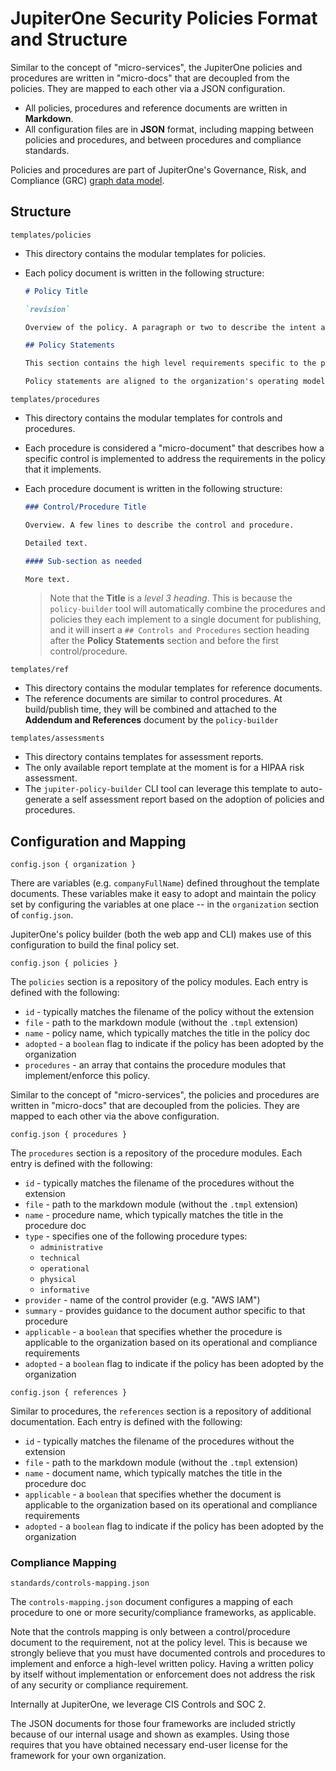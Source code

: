 # JupiterOne Security Policies Format and Structure

Similar to the concept of "micro-services", the JupiterOne policies and procedures are written in "micro-docs" that are decoupled from the policies. They are mapped to each other via a JSON configuration.

- All policies, procedures and reference documents are written in **Markdown**.
- All configuration files are in **JSON** format, including mapping between policies and procedures, and between procedures and compliance standards.

Policies and procedures are part of JupiterOne's Governance, Risk, and Compliance (GRC) [graph data model](../jupiterOne-data-model/org-grc.md).

## Structure

`templates/policies`

- This directory contains the modular templates for policies.
- Each policy document is written in the following structure:

    ```markdown
    # Policy Title

    `revision`

    Overview of the policy. A paragraph or two to describe the intent and principals of the policy.

    ## Policy Statements

    This section contains the high level requirements specific to the policy.

    Policy statements are aligned to the organization's operating model and applicable compliance requirements. These statements describe the "what" but not the "how". They are meant to be stable over longer periods of time without needing frequent updates.
    ```

`templates/procedures`

- This directory contains the modular templates for controls and procedures.
- Each procedure is considered a "micro-document" that describes how a specific control is implemented to address the requirements in the policy that it implements.
- Each procedure document is written in the following structure:

    ```markdown
    ### Control/Procedure Title

    Overview. A few lines to describe the control and procedure.

    Detailed text.

    #### Sub-section as needed

    More text.
    ```

  > Note that the **Title** is a _level 3 heading_. This is because the   `policy-builder` tool will automatically combine the procedures and policies   they each implement to a single document for publishing, and it will insert a   `## Controls and Procedures` section heading after the **Policy Statements** section and before the first control/procedure.

`templates/ref`

- This directory contains the modular templates for reference documents.
- The reference documents are similar to control procedures. At build/publish time, they will be combined and attached to the **Addendum and References** document by the `policy-builder`

`templates/assessments`

- This directory contains templates for assessment reports.
- The only available report template at the moment is for a HIPAA risk assessment.
- The `jupiter-policy-builder` CLI tool can leverage this template to auto-generate a self assessment report based on the adoption of policies and procedures.

## Configuration and Mapping

`config.json { organization }`

There are variables (e.g. `companyFullName`) defined throughout the template documents. These variables make it easy to adopt and maintain the policy set by configuring the variables at one place -- in the `organization` section of `config.json`.

JupiterOne's policy builder (both the web app and CLI) makes use of this configuration to build the final policy set.

`config.json { policies }`

The `policies` section is a repository of the policy modules. Each entry is defined with the following:

- `id` - typically matches the filename of the policy without the extension
- `file` - path to the markdown module (without the `.tmpl` extension)
- `name` - policy name, which typically matches the title in the policy doc
- `adopted` - a `boolean` flag to indicate if the policy has been adopted by the organization
- `procedures` - an array that contains the procedure modules that implement/enforce this policy.

Similar to the concept of "micro-services", the policies and procedures are written in "micro-docs" that are decoupled from the policies. They are mapped to each other via the above configuration.

`config.json { procedures }`

The `procedures` section is a repository of the procedure modules. Each entry is defined with the following:

- `id` - typically matches the filename of the procedures without the extension
- `file` - path to the markdown module (without the `.tmpl` extension)
- `name` - procedure name, which typically matches the title in the procedure doc 
- `type` - specifies one of the following procedure types:
  - `administrative`
  - `technical`
  - `operational`
  - `physical`
  - `informative`
- `provider` - name of the control provider (e.g. "AWS IAM")
- `summary` - provides guidance to the document author specific to that procedure
- `applicable` - a `boolean` that specifies whether the procedure is applicable to the organization based on its operational and compliance requirements
- `adopted` - a `boolean` flag to indicate if the policy has been adopted by the organization

`config.json { references }`

Similar to procedures, the `references` section is a repository of additional documentation. Each entry is defined with the following:

- `id` - typically matches the filename of the procedures without the extension
- `file` - path to the markdown module (without the `.tmpl` extension)
- `name` - document name, which typically matches the title in the procedure doc
- `applicable` - a `boolean` that specifies whether the document is applicable to the organization based on its operational and compliance requirements
- `adopted` - a `boolean` flag to indicate if the policy has been adopted by the organization

### Compliance Mapping

`standards/controls-mapping.json`

The `controls-mapping.json` document configures a mapping of each procedure to one or more security/compliance frameworks, as applicable.

Note that the controls mapping is only between a control/procedure document to the requirement, not at the policy level. This is because we strongly believe that you must have documented controls and procedures to implement and enforce a high-level written policy. Having a written policy by itself without 
implementation or enforcement does not address the risk of any security or compliance requirement.

Internally at JupiterOne, we leverage CIS Controls and SOC 2.

The JSON documents for those four frameworks are included strictly because of our internal usage and shown as examples. Using those requires that you have obtained necessary end-user license for the framework for your own organization.

